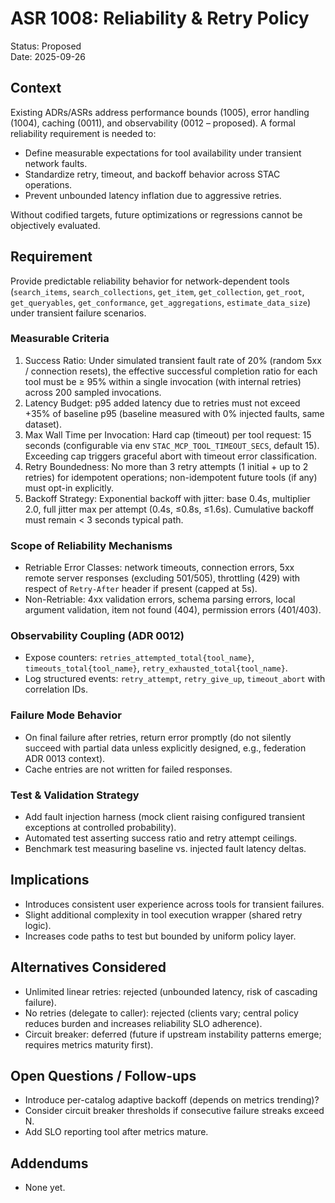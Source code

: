 # ASR 1008: Reliability & Retry Policy

Status: Proposed  
Date: 2025-09-26

## Context
Existing ADRs/ASRs address performance bounds (1005), error handling (1004), caching (0011), and observability (0012 – proposed). A formal reliability requirement is needed to:
- Define measurable expectations for tool availability under transient network faults.
- Standardize retry, timeout, and backoff behavior across STAC operations.
- Prevent unbounded latency inflation due to aggressive retries.

Without codified targets, future optimizations or regressions cannot be objectively evaluated.

## Requirement
Provide predictable reliability behavior for network-dependent tools (`search_items`, `search_collections`, `get_item`, `get_collection`, `get_root`, `get_queryables`, `get_conformance`, `get_aggregations`, `estimate_data_size`) under transient failure scenarios.

### Measurable Criteria
1. Success Ratio: Under simulated transient fault rate of 20% (random 5xx / connection resets), the effective successful completion ratio for each tool must be ≥ 95% within a single invocation (with internal retries) across 200 sampled invocations.
2. Latency Budget: p95 added latency due to retries must not exceed +35% of baseline p95 (baseline measured with 0% injected faults, same dataset).
3. Max Wall Time per Invocation: Hard cap (timeout) per tool request: 15 seconds (configurable via env `STAC_MCP_TOOL_TIMEOUT_SECS`, default 15). Exceeding cap triggers graceful abort with timeout error classification.
4. Retry Boundedness: No more than 3 retry attempts (1 initial + up to 2 retries) for idempotent operations; non-idempotent future tools (if any) must opt-in explicitly.
5. Backoff Strategy: Exponential backoff with jitter: base 0.4s, multiplier 2.0, full jitter max per attempt (0.4s, ≤0.8s, ≤1.6s). Cumulative backoff must remain < 3 seconds typical path.

### Scope of Reliability Mechanisms
- Retriable Error Classes: network timeouts, connection errors, 5xx remote server responses (excluding 501/505), throttling (429) with respect of `Retry-After` header if present (capped at 5s).
- Non-Retriable: 4xx validation errors, schema parsing errors, local argument validation, item not found (404), permission errors (401/403).

### Observability Coupling (ADR 0012)
- Expose counters: `retries_attempted_total{tool_name}`, `timeouts_total{tool_name}`, `retry_exhausted_total{tool_name}`.
- Log structured events: `retry_attempt`, `retry_give_up`, `timeout_abort` with correlation IDs.

### Failure Mode Behavior
- On final failure after retries, return error promptly (do not silently succeed with partial data unless explicitly designed, e.g., federation ADR 0013 context).
- Cache entries are not written for failed responses.

### Test & Validation Strategy
- Add fault injection harness (mock client raising configured transient exceptions at controlled probability).
- Automated test asserting success ratio and retry attempt ceilings.
- Benchmark test measuring baseline vs. injected fault latency deltas.

## Implications
- Introduces consistent user experience across tools for transient failures.
- Slight additional complexity in tool execution wrapper (shared retry logic).
- Increases code paths to test but bounded by uniform policy layer.

## Alternatives Considered
- Unlimited linear retries: rejected (unbounded latency, risk of cascading failure).
- No retries (delegate to caller): rejected (clients vary; central policy reduces burden and increases reliability SLO adherence).
- Circuit breaker: deferred (future if upstream instability patterns emerge; requires metrics maturity first).

## Open Questions / Follow-ups
- Introduce per-catalog adaptive backoff (depends on metrics trending)?
- Consider circuit breaker thresholds if consecutive failure streaks exceed N.
- Add SLO reporting tool after metrics mature.

## Addendums
- None yet.

